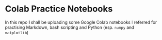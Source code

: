 # Colab Practice Notebooks

In this repo I shall be uploading some Google Colab notebooks I referred for practising Markdown, bash scripting and Python (esp. `numpy` and `matplotlib`)
